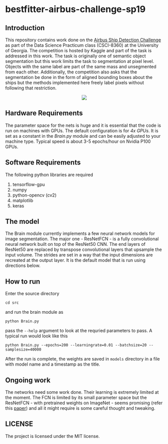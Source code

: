 # bestfitter-airbus-challenge-sp19

## Introduction
This repository contains work done on the [Airbus Ship Detection Challenge](https://www.kaggle.com/c/airbus-ship-detection) as part of the Data Science Practicum class (CSCI-8360) at the University of Georgia. The competition is hosted by Kaggle and part of the task is addressed in this work. The task is originally one of semantic object segmentation but this work limits the task to segmentation at pixel level. Objects with the same label are part of the same mass and unsegmented from each other. Additionally, the competition also asks that the segmentation be done in the form of aligned bounding boxes about the ships but the methods implemented here freely label pixels without following that restriction. 

<p align="center">
 <img align="center" src="https://i.ibb.co/yQ090jT/image.png">
</p>


## Hardware Requirements
The parameter space for the nets is huge and it is essential that the code is run on machines with GPUs. The default configuration is for *4x GPUs*. It is set as a constant in the *Brain.py* module and can be easily adjusted to your machine type. Typical speed is about 3-5 epochs/hour on Nvidia P100 GPUs.

## Software Requirements
The following python libraries are required
 1. tensorflow-gpu
 2. numpy
 3. python-opencv (cv2)
 4. matplotlib
 5. keras
 
## The model
The Brain module currently implements a few neural network models for image segmentation. The major one - ResNetFCN - is a fully convolutional neural network built on top of the ResNet50 CNN. The end layers of ResNet50 are replaced by transpose convolutional layers that upsample the input volume. The strides are set in a way that the input dimensions are recreated at the output layer. It is the default model that is run using directions below.
 
## How to run
Enter the source directory
```
cd src
```
and run the brain module as
```
python Brain.py
```
pass the ```--help``` argument to look at the requried parameters to pass. A typical run would look like this
```
python Brain.py --epochs=200 --learningrate=0.01 --batchsize=20 --samplesize=40000
```
After the run is complete, the weights are saved in ```models``` directory in a file with model name and a timestamp as the title.

## Ongoing work
The networks need some work done. Their learning is extremely limited at the moment. The FCN is limited by its small parameter space but the ResNetFCN - with pretrained weights on ImageNet - seems promising (refer this [paper](https://www.cv-foundation.org/openaccess/content_cvpr_2015/html/Long_Fully_Convolutional_Networks_2015_CVPR_paper.html)) and all it might require is some careful thought and tweaking.

## LICENSE
The project is licensed under the MIT license.
